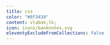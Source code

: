 ```yaml
---
title: css
color: "#8f3434"
content: v﻿labak;lk;
icon: icons/banknotes.svg
eleventyExcludeFromCollections: false
---
```


